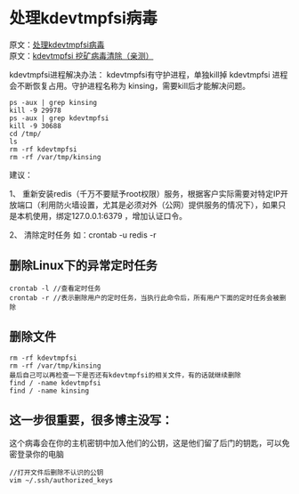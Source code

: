 # 处理kdevtmpfsi病毒

原文：[处理kdevtmpfsi病毒](https://www.jianshu.com/p/9699251ad1d7)  
原文：[kdevtmpfsi 挖矿病毒清除（亲测）](https://blog.csdn.net/qq_41259576/article/details/107191691)

kdevtmpfsi进程解决办法：
kdevtmpfsi有守护进程，单独kill掉 kdevtmpfsi 进程会不断恢复占用。守护进程名称为 kinsing，需要kill后才能解决问题。

```
ps -aux | grep kinsing
kill -9 29978
ps -aux | grep kdevtmpfsi
kill -9 30688 
cd /tmp/
ls
rm -rf kdevtmpfsi 
rm -rf /var/tmp/kinsing  
```

建议：  

1、 重新安装redis（千万不要赋予root权限）服务，根据客户实际需要对特定IP开放端口（利用防火墙设置，尤其是必须对外（公网）提供服务的情况下），如果只是本机使用，绑定127.0.0.1:6379 ，增加认证口令。

2、 清除定时任务 如：crontab -u redis -r

## 删除Linux下的异常定时任务
```
crontab -l //查看定时任务
crontab -r //表示删除用户的定时任务，当执行此命令后，所有用户下面的定时任务会被删除
```

## 删除文件
```
rm -rf kdevtmpfsi 
rm -rf /var/tmp/kinsing  
最后自己可以再检查一下是否还有kdevtmpfsi的相关文件，有的话就继续删除
find / -name kdevtmpfsi
find / -name kinsing
```

## 这一步很重要，很多博主没写：
这个病毒会在你的主机密钥中加入他们的公钥，这是他们留了后门的钥匙，可以免密登录你的电脑
```
//打开文件后删除不认识的公钥
vim ~/.ssh/authorized_keys
```